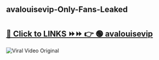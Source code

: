
 ## avalouisevip-Only-Fans-Leaked

# <h2><a href="https://clipsfans.com/avalouisevip&ref=git">🔗 Click to LINKS ⏩⏩ 👉 🟢 avalouisevip </a></h2>

<a href="https://clipsfans.com/avalouisevip&ref=git" rel="nofollow" data-target="animated-image.originalLink"><img src="https://i.ibb.co.com/xMMVF88/686577567.gif" alt="Viral Video Original" style="max-width: 100%; display: inline-block;" data-target="animated-image.originalImage"></a>

